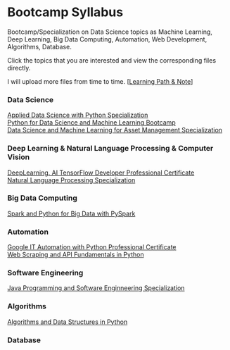 # Bootcamp Syllabus
Bootcamp/Specialization on Data Science topics as Machine Learning, Deep Learning, Big Data Computing, Automation, Web Development, Algorithms, Database.<br>

Click the topics that you are interested and view the corresponding files directly.<br>

I will upload more files from time to time. [[Learning Path & Note](https://github.com/puran-debugger/Learning)]<br>

### Data Science
[Applied Data Science with Python Specialization](https://github.com/puran-debugger/Applied-Data-Science-with-Python-Specialization)<br>
[Python for Data Science and Machine Learning Bootcamp](https://github.com/puran-debugger/Python-for-Data-Science-and-Machine-Learning-Bootcamp)<br>
[Data Science and Machine Learning for Asset Management Specialization](https://github.com/puran-debugger/Data-Science-and-Machine-Learning-for-Asset-Management-Specialization)<br>

### Deep Learning & Natural Language Processing & Computer Vision
[DeepLearning. AI TensorFlow Developer Professional Certificate](https://github.com/puran-debugger/DeepLearning-AI-TensorFlow-Developer-Professional-Certificate-Program)<br>
[Natural Language Processing Specialization](https://github.com/puran-debugger/Natural-Language-Processing-Specialization)<br>


### Big Data Computing
[Spark and Python for Big Data with PySpark](https://github.com/puran-debugger/Spark-and-Python-for-Big-Data-with-PySpark)<br>

### Automation
[Google IT Automation with Python Professional Certificate](https://github.com/puran-debugger/Google-IT-Automation-with-Python-Professional-Certificate)<br>
[Web Scraping and API Fundamentals in Python](https://github.com/puran-debugger/Web-Scraping-and-API-Fundamentals-in-Python)<br>

### Software Engineering
[Java Programming and Software Enginneering Specialization](https://github.com/puran-debugger/Java-Programming-and-Software-Enginneering-Specialization)<br>

### Algorithms
[Algorithms and Data Structures in Python](https://github.com/puran-debugger/Algorithms-and-Data-Structures-in-Python)<br>

### Database
